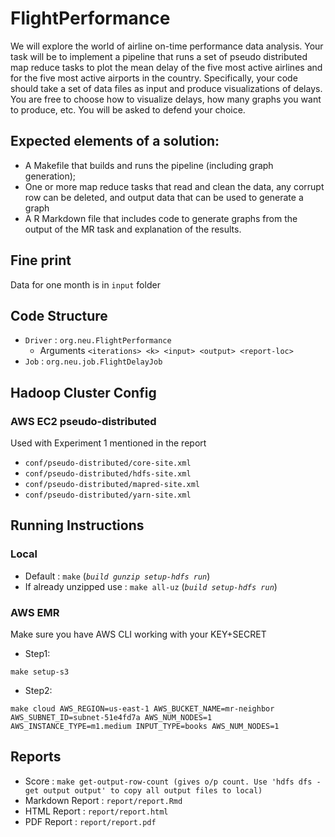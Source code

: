 # FlightPerformance

We will explore the world of airline on-time performance data analysis. Your task will be to implement a pipeline that runs a set of pseudo distributed map reduce tasks to plot the mean delay of the five most active airlines and for the five most active airports in the country. Specifically, your code should take a set of data files as input and produce visualizations of delays. You are free to choose how to visualize delays, how many graphs you want to produce, etc. You will be asked to defend your choice.

## Expected elements of a solution:
- A Makefile that builds and runs the pipeline (including graph generation);
- One or more map reduce tasks that read and clean the data, any corrupt row can be deleted, and output data that can be used to generate a graph
- A R Markdown file that includes code to generate graphs from the output of the MR task and explanation of the results.

## Fine print
Data for one month is in `input` folder 

## Code Structure

- `Driver`  : `org.neu.FlightPerformance`
  - Arguments `<iterations> <k> <input> <output> <report-loc>`
- `Job` :  `org.neu.job.FlightDelayJob`

## Hadoop Cluster Config
### AWS EC2 pseudo-distributed
Used with Experiment 1 mentioned in the report
- `conf/pseudo-distributed/core-site.xml`
- `conf/pseudo-distributed/hdfs-site.xml`
- `conf/pseudo-distributed/mapred-site.xml`
- `conf/pseudo-distributed/yarn-site.xml`


## Running Instructions
### Local
- Default : `make` (_`build gunzip setup-hdfs run`_)
- If already unzipped use : `make all-uz` (_`build setup-hdfs run`_)
### AWS EMR
Make sure you have AWS CLI working with your KEY+SECRET
- Step1: 
```
make setup-s3
```
- Step2: 
```
make cloud AWS_REGION=us-east-1 AWS_BUCKET_NAME=mr-neighbor AWS_SUBNET_ID=subnet-51e4fd7a AWS_NUM_NODES=1 AWS_INSTANCE_TYPE=m1.medium INPUT_TYPE=books AWS_NUM_NODES=1
```


## Reports
- Score : `make get-output-row-count (gives o/p count. Use 'hdfs dfs -get output output' to copy all output files to local)`
- Markdown Report : `report/report.Rmd`
- HTML Report : `report/report.html`
- PDF Report : `report/report.pdf`
